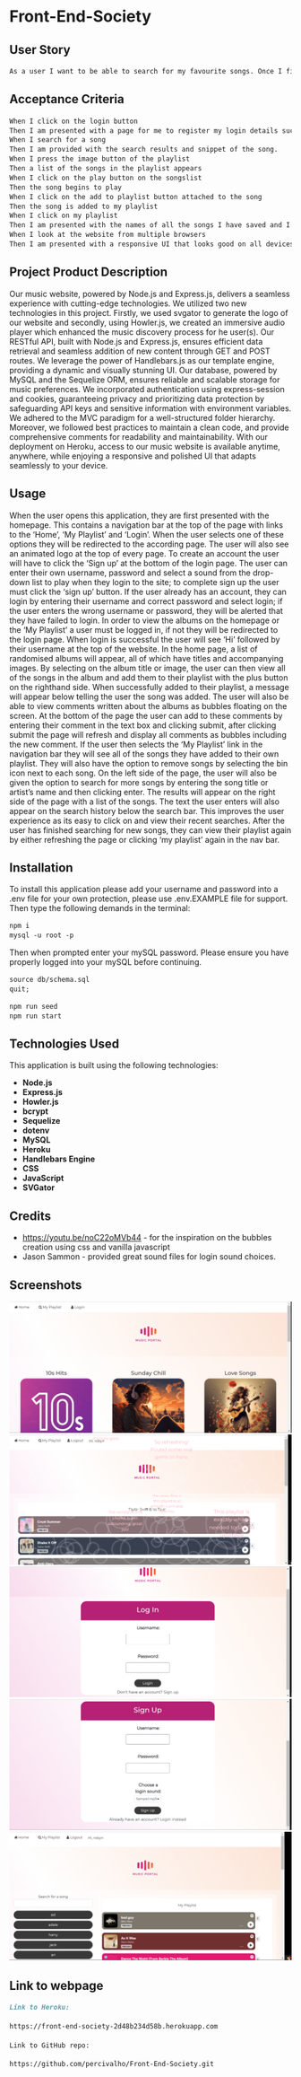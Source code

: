 # Front-End-Society

## User Story

```md
As a user I want to be able to search for my favourite songs. Once I find a song through a public playlist or search bar, I can then play the snippet of the song that I searched for. When I have found the song, then I can add it to my playlist, so that I can listen to them at a later date. I also want to be able to add comments to public playlists so that others and view my opinions on them. Finally,  I want to log in to my account and have the website remember my comments and playlists I’ve created.
```

## Acceptance Criteria

```md
When I click on the login button
Then I am presented with a page for me to register my login details such as username and password in order to grant me access to the website
When I search for a song
Then I am provided with the search results and snippet of the song.
When I press the image button of the playlist
Then a list of the songs in the playlist appears
When I click on the play button on the songslist
Then the song begins to play
When I click on the add to playlist button attached to the song
Then the song is added to my playlist
When I click on my playlist
Then I am presented with the names of all the songs I have saved and I have the option to remove the songs from the playlist whenever I choose
When I look at the website from multiple browsers
Then I am presented with a responsive UI that looks good on all devices
```

## Project Product Description

Our music website, powered by Node.js and Express.js, delivers a seamless experience with cutting-edge technologies.
We utilized two new technologies in this project.
Firstly, we used svgator to generate the logo of our website
and secondly, using Howler.js, we created an immersive audio player which enhanced the music discovery process for he user(s).
Our RESTful API, built with Node.js and Express.js, ensures efficient data retrieval and seamless addition of new content through GET and POST routes.
We leverage the power of Handlebars.js as our template engine, providing a dynamic and visually stunning UI.
Our database, powered by MySQL and the Sequelize ORM, ensures reliable and scalable storage for music preferences.
We incorporated authentication using express-session and cookies, guaranteeing privacy and prioritizing data protection by safeguarding API keys and sensitive information with environment variables.
We adhered to the MVC paradigm for a well-structured folder hierarchy. Moreover, we followed best practices to maintain a clean code, and provide comprehensive comments for readability and maintainability.
With our deployment on Heroku, access to our music website is available anytime, anywhere, while enjoying a responsive and polished UI that adapts seamlessly to your device.

## Usage
When the user opens this application, they are first presented with the homepage. This contains a navigation bar at the top of the page with links to the ‘Home’, ‘My Playlist’ and ‘Login’. When the user selects one of these options they will be redirected to the according page. The user will also see an animated logo at the top of every page. To create an account the user will have to click the ‘Sign up’ at the bottom of the login page. The user can enter their own username, password and select a sound from the drop-down list to play when they login to the site; to complete sign up the user must click the ‘sign up’ button. If the user already has an account, they can login by entering their username and correct password and select login; if the user enters the wrong username or password, they will be alerted that they have failed to login. In order to view the albums on the homepage or the ‘My Playlist’ a user must be logged in, if not they will be redirected to the login page. When login is successful the user will see ‘Hi’ followed by their username at the top of the website.
In the home page, a list of randomised albums will appear, all of which have titles and accompanying images. By selecting on the album title or image, the user can then view all of the songs in the album and add them to their playlist with the plus button on the righthand side. When successfully added to their playlist, a message will appear below telling the user the song was added. The user will also be able to view comments written about the albums as bubbles floating on the screen. At the bottom of the page the user can add to these comments by entering their comment in the text box and clicking submit, after clicking submit the page will refresh and display all comments as bubbles including the new comment.
If the user then selects the ‘My Playlist’ link in the navigation bar they will see all of the songs they have added to their own playlist. They will also have the option to remove songs by selecting the bin icon next to each song. On the left side of the page, the user will also be given the option to search for more songs by entering the song title or artist’s name and then clicking enter. The results will appear on the right side of the page with a list of the songs. The text the user enters will also appear on the search history below the search bar. This improves the user experience as its easy to click on and view their recent searches. After the user has finished searching for new songs, they can view their playlist again by either refreshing the page or clicking ‘my playlist’ again in the nav bar.

## Installation
To install this application please add your username and password into a .env file for your own protection, please use .env.EXAMPLE file for support. Then type the following demands in the terminal:
```md
npm i
mysql -u root -p
```
Then when prompted enter your mySQL password. Please ensure you have properly logged into your mySQL before continuing.
```md
source db/schema.sql
quit;
```
```md
npm run seed
npm run start
```

## Technologies Used

This application is built using the following technologies:

- **Node.js**
- **Express.js**
- **Howler.js**
- **bcrypt**
- **Sequelize**
- **dotenv**
- **MySQL**
- **Heroku**
- **Handlebars Engine**
- **CSS**
- **JavaScript**
- **SVGator**


## Credits

- https://youtu.be/noC22oMVb44 - for the inspiration on the bubbles creation using css and vanilla javascript
- Jason Sammon - provided great sound files for login sound choices.

## Screenshots
![A screenshot of the homepage](/public/assets/homepage.png)
![A screenshot of the public playlists](/public/assets/album.png)
![A screenshot of the login page](/public/assets/login.png)
![A screenshot of the sign up page](/public/assets/signup.png)
![A screenshot of the My Playlist page](/public/assets/myplaylist.png)

## Link to webpage

```md
Link to Heroku:

https://front-end-society-2d48b234d58b.herokuapp.com

Link to GitHub repo:

https://github.com/percivalho/Front-End-Society.git
```

